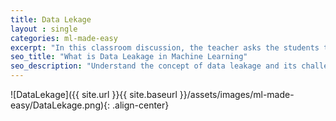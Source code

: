 ```yaml
---
title: Data Lekage
layout : single
categories: ml-made-easy
excerpt: "In this classroom discussion, the teacher asks the students to explain data leakage and its challenges. A student describes data leakage as the inclusion of information in the training data that would not be available in the real world. The student further explains that data leakage is challenging because it is often difficult to identify and can result in models that perform poorly in real-life scenarios. The student then provides a simple analogy of studying for a test based on specific information, only to realize that the actual exam doesn't cover that information. The teacher acknowledges the analogy and relates it to the concept of overfitting and poor performance on unseen data" 
seo_title: "What is Data Leakage in Machine Learning"
seo_description: "Understand the concept of data leakage and its challenges through this classroom conversation. Explore how data leakage can negatively impact the performance of machine learning models. Learn about the importance of preventing data leakage and its connection to overfitting. Gain a clearer understanding of this concept with a relatable analogy involving studying for a test based on specific information"
---
```


![DataLekage]({{ site.url }}{{ site.baseurl }}/assets/images/ml-made-easy/DataLekage.png){: .align-center}


